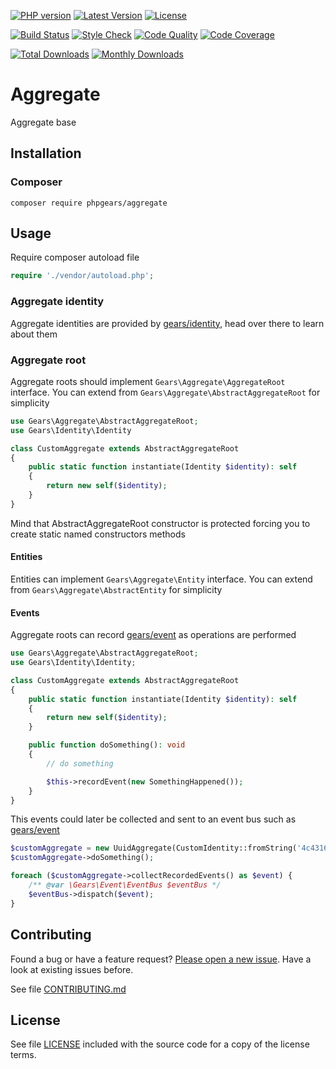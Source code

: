 [![PHP version](https://img.shields.io/badge/PHP-%3E%3D7.1-8892BF.svg?style=flat-square)](http://php.net)
[![Latest Version](https://img.shields.io/packagist/v/phpgears/aggregate.svg?style=flat-square)](https://packagist.org/packages/phpgears/aggregate)
[![License](https://img.shields.io/github/license/phpgears/aggregate.svg?style=flat-square)](https://github.com/phpgears/aggregate/blob/master/LICENSE)

[![Build Status](https://img.shields.io/travis/phpgears/aggregate.svg?style=flat-square)](https://travis-ci.org/phpgears/aggregate)
[![Style Check](https://styleci.io/repos/149037520/shield)](https://styleci.io/repos/149037520)
[![Code Quality](https://img.shields.io/scrutinizer/g/phpgears/aggregate.svg?style=flat-square)](https://scrutinizer-ci.com/g/phpgears/aggregate)
[![Code Coverage](https://img.shields.io/coveralls/phpgears/aggregate.svg?style=flat-square)](https://coveralls.io/github/phpgears/aggregate)

[![Total Downloads](https://img.shields.io/packagist/dt/phpgears/aggregate.svg?style=flat-square)](https://packagist.org/packages/phpgears/aggregate/stats)
[![Monthly Downloads](https://img.shields.io/packagist/dm/phpgears/aggregate.svg?style=flat-square)](https://packagist.org/packages/phpgears/aggregate/stats)

# Aggregate

Aggregate base

## Installation

### Composer

```
composer require phpgears/aggregate
```

## Usage

Require composer autoload file

```php
require './vendor/autoload.php';
```

### Aggregate identity

Aggregate identities are provided by [gears/identity](https://github.com/phpgears/identity), head over there to learn about them

### Aggregate root

Aggregate roots should implement `Gears\Aggregate\AggregateRoot` interface. You can extend from `Gears\Aggregate\AbstractAggregateRoot` for simplicity

```php
use Gears\Aggregate\AbstractAggregateRoot;
use Gears\Identity\Identity

class CustomAggregate extends AbstractAggregateRoot
{
    public static function instantiate(Identity $identity): self
    {
        return new self($identity);
    }
}
```

Mind that AbstractAggregateRoot constructor is protected forcing you to create static named constructors methods

#### Entities

Entities can implement `Gears\Aggregate\Entity` interface. You can extend from `Gears\Aggregate\AbstractEntity` for simplicity

#### Events

Aggregate roots can record [gears/event](https://github.com/phpgears/event) as operations are performed

```php
use Gears\Aggregate\AbstractAggregateRoot;
use Gears\Identity\Identity;

class CustomAggregate extends AbstractAggregateRoot
{
    public static function instantiate(Identity $identity): self
    {
        return new self($identity);
    }

    public function doSomething(): void
    {
        // do something

        $this->recordEvent(new SomethingHappened());
    }
}
```

This events could later be collected and sent to an event bus such as [gears/event](https://github.com/phpgears/event)

```php
$customAggregate = new UuidAggregate(CustomIdentity::fromString('4c4316cb-b48b-44fb-a034-90d789966bac'));
$customAggregate->doSomething();

foreach ($customAggregate->collectRecordedEvents() as $event) {
    /** @var \Gears\Event\EventBus $eventBus */
    $eventBus->dispatch($event);
}
```

## Contributing

Found a bug or have a feature request? [Please open a new issue](https://github.com/phpgears/aggregate/issues). Have a look at existing issues before.

See file [CONTRIBUTING.md](https://github.com/phpgears/aggregate/blob/master/CONTRIBUTING.md)

## License

See file [LICENSE](https://github.com/phpgears/aggregate/blob/master/LICENSE) included with the source code for a copy of the license terms.

